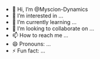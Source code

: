 - 👋 Hi, I’m @Myscion-Dynamics
- 👀 I’m interested in ...
- 🌱 I’m currently learning ...
- 💞️ I’m looking to collaborate on ...
- 📫 How to reach me ...
- 😄 Pronouns: ...
- ⚡ Fun fact: ...

<!---
Myscion-Dynamics/Myscion-Dynamics is a ✨ special ✨ repository because its `README.md` (this file) appears on your GitHub profile.
You can click the Preview link to take a look at your changes.
--->
